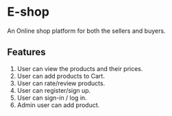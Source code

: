 # E-shop

  An Online shop platform for both the sellers and buyers.

## Features

1. User can view the products and their prices.
2. User can add products to Cart.
3. User can rate/review products.
4. User can register/sign up.
5. User can sign-in / log in.
6. Admin user can add product.

